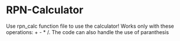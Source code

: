 # RPN-Calculator
Use rpn_calc function file to use the calculator!
Works only with these operations: + - * /. The code can also handle the use of paranthesis
